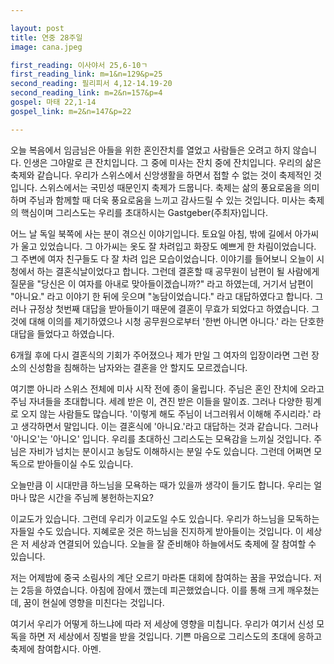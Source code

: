 ```yaml
---

layout: post
title: 연중 28주일 
image: cana.jpeg

first_reading: 이사야서 25,6-10ㄱ
first_reading_link: m=1&n=129&p=25
second_reading: 필리피서 4,12-14.19-20
second_reading_link: m=2&n=157&p=4
gospel: 마태 22,1-14
gospel_link: m=2&n=147&p=22

---
```

 
오늘 복음에서 임금님은 아들을 위한 혼인잔치를 열었고 사람들은 오려고 하지 않습니다. 인생은 그야말로 큰 잔치입니다. 그 중에 미사는 잔치 중에 잔치입니다. 우리의 삶은 축제와 같습니다. 우리가 스위스에서 신앙생활을 하면서 접할 수 없는 것이 축제적인 것입니다. 스위스에서는 국민성 때문인지 축제가 드뭅니다. 축제는 삶의 풍요로움을 의미하며 주님과 함께할 때 더욱 풍요로움을 느끼고 감사드릴 수 있는 것입니다. 미사는 축제의 핵심이며 그리스도는 우리를 초대하시는 Gastgeber(주최자)입니다.

어느 날 독일 북쪽에 사는 분이 겪으신 이야기입니다. 토요일 아침, 밖에 길에서 아가씨가 울고 있었습니다. 그 아가씨는 옷도 잘 차려입고 화장도 예쁘게 한 차림이었습니다. 그 주변에 여자 친구들도 다 잘 차려 입은 모습이었습니다. 이야기를 들어보니 오늘이 시청에서 하는 결혼식날이었다고 합니다. 그런데 결혼할 때 공무원이 남편이 될 사람에게 질문을 "당신은 이 여자를 아내로 맞아들이겠습니까?" 라고 하였는데, 거기서 남편이 "아니요." 라고 이야기 한 뒤에 웃으며 "농담이었습니다." 라고 대답하였다고 합니다. 그러나 규정상 첫번째 대답을 받아들이기 때문에 결혼이 무효가 되었다고 하였습니다. 그것에 대해 이의를 제기하였으나 시청 공무원으로부터 '한번 아니면 아니다.' 라는 단호한 대답을 들었다고 하였습니다.

6개월 후에 다시 결혼식의 기회가 주어졌으나 제가 만일 그 여자의 입장이라면 그런 장소의 신성함을 침해하는 남자와는 결혼을 안 할지도 모르겠습니다.

여기뿐 아니라 스위스 전체에 미사 시작 전에 종이 울립니다. 주님은 혼인 잔치에 오라고 주님 자녀들을 초대합니다. 세례 받은 이, 견진 받은 이들을 말이죠. 그러나 다양한 핑계로 오지 않는 사람들도 많습니다. '이렇게 해도 주님이 너그러워서 이해해 주시리라.' 라고 생각하면서 말입니다. 이는 결혼식에 '아니요.'라고 대답하는 것과 같습니다. 그러나 '아니오'는 '아니오' 입니다. 우리를 초대하신 그리스도는 모욕감을 느끼실 것입니다. 주님은 자비가 넘치는 분이시고 농담도 이해하시는 분일 수도 있습니다. 그런데 어쩌면 모독으로 받아들이실 수도 있습니다.

오늘만큼 이 시대만큼 하느님을 모욕하는 때가 있을까 생각이 들기도 합니다. 우리는 얼마나 많은 시간을 주님께 봉헌하는지요?

이교도가 있습니다. 그런데 우리가 이교도일 수도 있습니다. 우리가 하느님을 모독하는 자들일 수도 있습니다. 지혜로운 것은 하느님을 진지하게 받아들이는 것입니다. 이 세상은 저 세상과 연결되어 있습니다. 오늘을 잘 준비해야 하늘에서도 축제에 잘 참여할 수 있습니다.

저는 어제밤에 중국 소림사의 계단 오르기 마라톤 대회에 참여하는 꿈을 꾸었습니다. 저는 2등을 하였습니다. 아침에 잠에서 깼는데 피곤했었습니다. 이를 통해 크게 깨우쳤는데, 꿈이 현실에 영향을 미친다는 것입니다.

여기서 우리가 어떻게 하느냐에 따라 저 세상에 영향을 미칩니다. 우리가 여기서 신성 모독을 하면 저 세상에서 징벌을 받을 것입니다. 기쁜 마음으로 그리스도의 초대에 응하고 축제에 참여합시다. 아멘.
